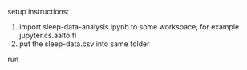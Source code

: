 setup instructions:

1. import sleep-data-analysis.ipynb to some workspace, for example jupyter.cs.aalto.fi
2. put the sleep-data.csv into same folder

run

